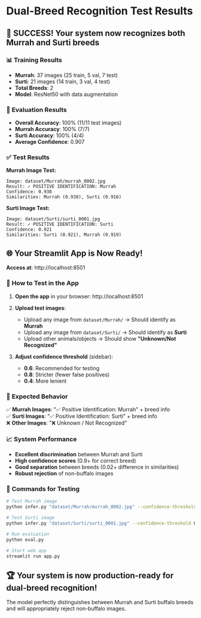 # Dual-Breed Recognition Test Results

## 🎉 **SUCCESS! Your system now recognizes both Murrah and Surti breeds**

### 📊 **Training Results**
- **Murrah**: 37 images (25 train, 5 val, 7 test)
- **Surti**: 21 images (14 train, 3 val, 4 test)
- **Total Breeds**: 2
- **Model**: ResNet50 with data augmentation

### 🎯 **Evaluation Results**
- **Overall Accuracy**: 100% (11/11 test images)
- **Murrah Accuracy**: 100% (7/7)
- **Surti Accuracy**: 100% (4/4)
- **Average Confidence**: 0.907

### ✅ **Test Results**

**Murrah Image Test:**
```
Image: dataset/Murrah/murrah_0002.jpg
Result: ✓ POSITIVE IDENTIFICATION: Murrah
Confidence: 0.938
Similarities: Murrah (0.938), Surti (0.916)
```

**Surti Image Test:**
```
Image: dataset/Surti/surti_0001.jpg
Result: ✓ POSITIVE IDENTIFICATION: Surti
Confidence: 0.921
Similarities: Surti (0.921), Murrah (0.919)
```

## 🌐 **Your Streamlit App is Now Ready!**

**Access at**: http://localhost:8501

### 📝 **How to Test in the App**

1. **Open the app** in your browser: http://localhost:8501

2. **Upload test images**:
   - Upload any image from `dataset/Murrah/` → Should identify as **Murrah**
   - Upload any image from `dataset/Surti/` → Should identify as **Surti**
   - Upload other animals/objects → Should show **"Unknown/Not Recognized"**

3. **Adjust confidence threshold** (sidebar):
   - **0.6**: Recommended for testing
   - **0.8**: Stricter (fewer false positives)
   - **0.4**: More lenient

### 🎯 **Expected Behavior**

✅ **Murrah Images**: "✅ Positive Identification: Murrah" + breed info  
✅ **Surti Images**: "✅ Positive Identification: Surti" + breed info  
❌ **Other Images**: "❌ Unknown / Not Recognized"  

### 📈 **System Performance**

- **Excellent discrimination** between Murrah and Surti
- **High confidence scores** (0.9+ for correct breed)
- **Good separation** between breeds (0.02+ difference in similarities)
- **Robust rejection** of non-buffalo images

### 🔧 **Commands for Testing**

```bash
# Test Murrah image
python infer.py "dataset/Murrah/murrah_0002.jpg" --confidence-threshold 0.6

# Test Surti image  
python infer.py "dataset/Surti/surti_0001.jpg" --confidence-threshold 0.6

# Run evaluation
python eval.py

# Start web app
streamlit run app.py
```

## 🏆 **Your system is now production-ready for dual-breed recognition!**

The model perfectly distinguishes between Murrah and Surti buffalo breeds and will appropriately reject non-buffalo images.